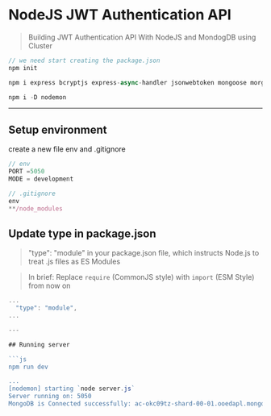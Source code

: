 # NodeJS JWT Authentication API

> Building JWT Authentication API With NodeJS and MondogDB using Cluster

```js
// we need start creating the package.json
npm init
```

```js
npm i express bcryptjs express-async-handler jsonwebtoken mongoose morgan
```

```js
npm i -D nodemon
```

---

## Setup environment

create a new file env and .gitignore

```js
// env
PORT =5050
MODE = development
```

```js
// .gitignore
env
**/node_modules
```

## Update type in package.json

> "type": "module" in your package.json file, which instructs Node.js to treat .js files as ES Modules

> In brief: Replace `require` (CommonJS style) with `import` (ESM Style) from now on

```js
...
  "type": "module",
...

---

## Running server

```js
npm run dev

...
[nodemon] starting `node server.js`
Server running on: 5050
MongoDB is Connected successfully: ac-okc09tz-shard-00-01.ooedapl.mongodb.net
```

